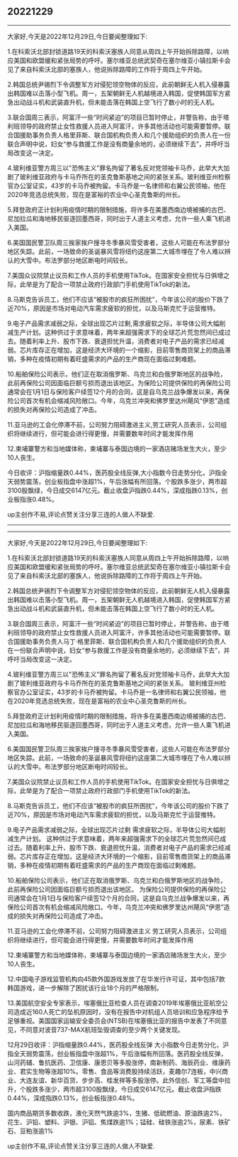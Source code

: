 ## 20221229

---

大家好,今天是2022年12月29日,今日要闻整理如下:

1.在科索沃北部封锁道路19天的科索沃塞族人同意从周四上午开始拆除路障，以响应美国和欧盟缓和紧张局势的呼吁。塞尔维亚总统武契奇在塞尔维亚小镇拉斯卡会见了来自科索沃北部的塞族人，他说拆除路障的工作将于周四上午开始。

2.韩国总统尹锡烈下令调整军方对侵犯领空物体的反应，此前朝鲜无人机入侵暴露出韩国难以击落小型飞机。周一，五架朝鲜无人机越境进入韩国，促使韩国军方紧急出动战斗机和武装直升机，但未能击落在韩国上空飞行了数小时的无人机。

3.联合国周三表示，阿富汗一些“时间紧迫”的项目已暂时停止，并警告称，由于塔利班领导的政府禁止女性救援人员进入阿富汗，许多其他活动也可能需要暂停。联合国援助事务负责人格里菲斯、联合国机构负责人和几个援助组织的负责人在一份联合声明中说，妇女“参与救援工作是没有商量余地的，必须继续下去”，并呼吁当局改变这一决定。

4.玻利维亚警方周三以"恐怖主义"罪名拘留了著名反对党领袖卡马乔，此举大大加剧了玻利维亚政府与卡马乔所在的圣克鲁斯基地之间的紧张关系。玻利维亚州检察官办公室证实，43岁的卡马乔被拘留。卡马乔是一名律师和右翼公民领袖，他在2020年竞选总统失败，现在是富裕的农业中心圣克鲁斯的州长。

5.拜登政府正计划利用疫情时期的限制措施，将许多在美墨西南边境被捕的古巴、尼加拉瓜和海地移民驱逐回墨西哥，同时出于人道主义考虑，允许一些人乘飞机进入美国。

6.美国国民警卫队周三挨家挨户搜寻冬季暴风雪受害者，这些人可能在布法罗部分地区失踪。此前，一场致命的圣诞暴风雪将纽约这座第二大城市埋在了令人难以辨认的大雪中。布法罗部分地区断电时间较长。

7.美国众议院禁止议员和工作人员的手机使用TikTok。在国家安全担忧与日俱增之际，此举是为了配合一项禁止政府行政部门手机使用TikTok的新法。

8.马斯克告诉员工，他们不应该“被股市的疯狂所困扰”，今年该公司的股价下跌了近70%，原因是市场对电动汽车需求疲软的担忧，以及马斯克忙于运营推特。

9.电子产品需求减弱之际，全球出现芯片过剩,需求疲软之际，半导体公司大幅削减生产计划。这种供过于求意味着，两年来超强需求下的全球芯片荒忽然间已成过去。随着利率上升、股市下跌、衰退担忧升温，消费者对电子产品的需求已经减弱。芯片库存正在增加，这是经济大环境的一个缩影，目前零售商货架上的商品滞销，多种在疫情初期有着旺盛需求的产品的生产商现在面临过剩难题。

10.船舶保险公司表示，他们正在取消俄罗斯、乌克兰和白俄罗斯地区的战争险，此前再保险公司因面临巨额亏损而退出该地区。为保险公司提供保险的再保险公司通常会在1月1日与保险客户续签12个月的合同，这是自乌克兰战争爆发以来，再保险公司首次有机会缩减风险敞口。今年，乌克兰冲突和佛罗里达州飓风“伊恩”造成的损失对再保险公司造成了冲击。

11.亚马逊的工会化停滞不前，公司努力阻碍激进主义,劳工研究人员表示，公司组织将继续进行，但可能会进行得更慢，并需要数年时间才能发挥作用

12.柬埔寨警方和当地媒体称，柬埔寨与泰国边境的一家酒店赌场发生大火，至少10人丧生。

今日收评：沪指缩量跌0.44%，医药股全线反弹,大小指数今日走势分化，沪指全天弱势震荡，创业板指盘中涨超1%，午后涨幅有所回落。个股跌多涨少，两市超3100股飘绿，今日成交6147亿元。截止收盘沪指跌0.44%，深成指跌0.13%，创业板指涨0.48%。

up主创作不易,评论点赞关注分享三连的人做人不缺爱.

---



---


大家好,今天是2022年12月29日,今日要闻整理如下:

1.在科索沃北部封锁道路19天的科索沃塞族人同意从周四上午开始拆除路障，以响应美国和欧盟缓和紧张局势的呼吁。塞尔维亚总统武契奇在塞尔维亚小镇拉斯卡会见了来自科索沃北部的塞族人，他说拆除路障的工作将于周四上午开始。

2.韩国总统尹锡烈下令调整军方对侵犯领空物体的反应，此前朝鲜无人机入侵暴露出韩国难以击落小型飞机。周一，五架朝鲜无人机越境进入韩国，促使韩国军方紧急出动战斗机和武装直升机，但未能击落在韩国上空飞行了数小时的无人机。

3.联合国周三表示，阿富汗一些“时间紧迫”的项目已暂时停止，并警告称，由于塔利班领导的政府禁止女性救援人员进入阿富汗，许多其他活动也可能需要暂停。联合国援助事务负责人马丁·格里菲斯、联合国机构负责人和几个援助组织的负责人在一份联合声明中说，妇女“参与救援工作是没有商量余地的，必须继续下去”，并呼吁当局改变这一决定。

4.玻利维亚警方周三以"恐怖主义"罪名拘留了著名反对党领袖卡马乔，此举大大加剧了玻利维亚政府与卡马乔所在的圣克鲁斯基地之间的紧张关系。
玻利维亚州检察官办公室证实，43岁的卡马乔被拘留。卡马乔是一名律师和右翼公民领袖，他在2020年竞选总统失败，现在是富裕的农业中心圣克鲁斯的州长。

5.拜登政府正计划利用疫情时期的限制措施，将许多在美墨西南边境被捕的古巴、尼加拉瓜和海地移民驱逐回墨西哥，同时出于人道主义考虑，允许一些人乘飞机进入美国。

6.美国国民警卫队周三挨家挨户搜寻冬季暴风雪受害者，这些人可能在布法罗部分地区失踪。此前，一场致命的圣诞暴风雪将纽约这座第二大城市埋在了令人难以辨认的大雪中。布法罗部分地区断电时间较长。

7.美国众议院禁止议员和工作人员的手机使用TikTok。在国家安全担忧与日俱增之际，此举是为了配合一项禁止政府行政部门手机使用TikTok的新法。

8.马斯克告诉员工，他们不应该“被股市的疯狂所困扰”，今年该公司的股价下跌了近70%，原因是市场对电动汽车需求疲软的担忧，以及马斯克忙于运营推特。

9.电子产品需求减弱之际，全球出现芯片过剩
需求疲软之际，半导体公司大幅削减生产计划。
这种供过于求意味着，两年来超强需求下的全球芯片荒忽然间已成过去。随着利率上升、股市下跌、衰退担忧升温，消费者对电子产品的需求已经减弱。芯片库存正在增加，这是经济大环境的一个缩影，目前零售商货架上的商品滞销，多种在疫情初期有着旺盛需求的产品的生产商现在面临过剩难题。

10.船舶保险公司表示，他们正在取消俄罗斯、乌克兰和白俄罗斯地区的战争险，此前再保险公司因面临巨额亏损而退出该地区。
为保险公司提供保险的再保险公司通常会在1月1日与保险客户续签12个月的合同，这是自乌克兰战争爆发以来，再保险公司首次有机会缩减风险敞口。今年，乌克兰冲突和佛罗里达州飓风“伊恩”造成的损失对再保险公司造成了冲击。

11.亚马逊的工会化停滞不前，公司努力阻碍激进主义
劳工研究人员表示，公司组织将继续进行，但可能会进行得更慢，并需要数年时间才能发挥作用

12.柬埔寨警方和当地媒体称，柬埔寨与泰国边境的一家酒店赌场发生大火，至少10人丧生。

12.中国电子游戏监管机构向45款外国游戏发放了在华发行许可证，其中包括7款韩国游戏，进一步解除了困扰该行业18个月的严格限制。

13.美国航空安全专家表示，埃塞俄比亚检查人员在调查2019年埃塞俄比亚航空公司造成近160人死亡的坠机原因时，没有在报告中对机组人员培训和应急程序给予足够重视。美国国家运输安全委员会(NTSB)在埃塞俄比亚的报告中发表了不同意见，不同意对波音737-MAX航班坠毁调查的至少两个关键发现。

12月29日收评：沪指缩量跌0.44%，医药股全线反弹 大小指数今日走势分化，沪指全天弱势震荡，创业板指盘中涨超1%，午后涨幅有所回落。医药股全线反弹，山河药辅、鲁抗医药、卫信康、康恩贝等多股涨停，南新制药、海辰药业、维康药业、君实生物等涨超10%。零售、食品等消费股持续活跃，麦趣尔7连板，中兴商业、大连友谊、新华百货、步步高、桂发祥等多股涨停。此外信创、军工等盘中拉升，个股跌多涨少，两市超3100股飘绿，今日成交6147亿元。截止收盘沪指跌0.44%，深成指跌0.13%，创业板指涨0.48%。

国内商品期货多数收跌，液化天然气跌逾3%，生猪、低硫燃油、原油跌逾2%，花生、沪铅、塑料、沪银、沪铝、焦煤跌逾1%；锰硅、硅铁涨逾2%，尿素、铁矿石、豆粕涨逾1%


up主创作不易,评论点赞关注分享三连的人做人不缺爱.
